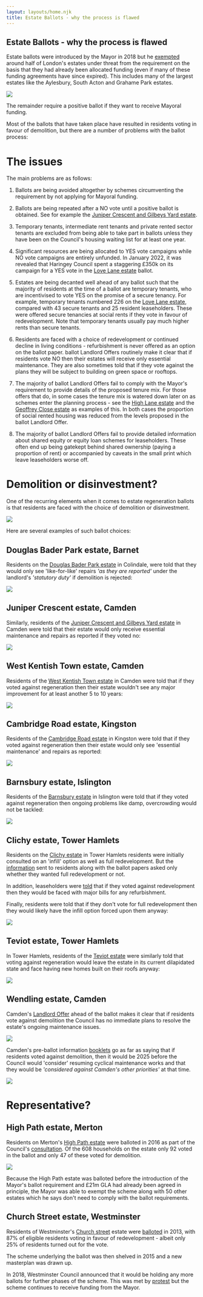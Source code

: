 ```yaml
---
layout: layouts/home.njk
title: Estate Ballots - why the process is flawed
---
```

<h2> Estate Ballots - why the process is flawed</h2>

Estate ballots were introduced by the Mayor in 2018 but he [exempted](https://www.london.gov.uk/sites/default/files/2024-07/List-of-exemptions.pdf) around half of London's estates under threat from the requirement on the basis that they had already been allocated funding (even if many of these funding agreements have since expired). This includes many of the largest estates like the Aylesbury, South Acton and Grahame Park estates.

![](estates/src/images/ajkhan.png)

The remainder require a positive ballot if they want to receive Mayoral funding.

Most of the ballots that have taken place have resulted in residents voting in favour of demolition, but there are a number of problems with the ballot process:

# The issues
The main problems are as follows:

1. Ballots are being avoided altogether by schemes circumventing the requirement by not applying for Mayoral funding.  

2. Ballots are being repeated after a NO vote until a positive ballot is obtained. See for example the [Juniper Crescent and Gilbeys Yard estate](../estates/junipercrescent/).  

3. Temporary tenants, intermediate rent tenants and private rented sector tenants are excluded from being able to take part in ballots unless they have been on the Council's housing waiting list for at least one year.   

4. Significant resources are being allocated to YES vote campaigns while NO vote campaigns are entirely unfunded. In January 2022, it was revealed that Haringey Council spent a staggering £350k on its campaign for a YES vote in the [Love Lane estate](../estates/lovelane/) ballot.  

5. Estates are being decanted well ahead of any ballot such that the majority of residents at the time of a ballot are temporary tenants, who are incentivised to vote YES on the promise of a secure tenancy. For example, temporary tenants numbered 226 on the [Love Lane estate](../estates/lovelane/), compared with 43 secure tenants and 25 resident leaseholders. These were offered secure tenancies at social rents if they vote in favour of redevelopment. Note that temporary tenants usually pay much higher rents than secure tenants.  

6. Residents are faced with a choice of redevelopment or continued decline in living conditions - refurbishment is never offered as an option on the ballot paper. ballot Landlord Offers routinely make it clear that if residents vote NO then their estates will receive only essential maintenance. They are also sometimes told that if they vote against the plans they will be subject to building on green space or rooftops. 

7. The majority of ballot Landlord Offers fail to comply with the Mayor's requirement to provide details of the proposed tenure mix. For those offers that do, in some cases the tenure mix is watered down later on as schemes enter the planning process - see the [High Lane estate](../estates/highlane/) and the [Geoffrey Close estate](../estates/geoffreyclose/) as examples of this. In both cases the proportion of social rented housing was reduced from the levels proposed in the ballot Landlord Offer.

8. The majority of ballot Landlord Offers fail to provide detailed information about shared equity or equity loan schemes for leaseholders. These often end up being gatekept behind shared ownership (paying a proportion of rent) or accompanied by caveats in the small print which leave leaseholders worse off.   

# Demolition or disinvestment?
One of the recurring elements when it comes to estate regeneration ballots is that residents are faced with the choice of demolition or disinvestment.

![](estates/src/images/ballot_paper1.jpg)

Here are several examples of such ballot choices:

## Douglas Bader Park estate, Barnet
Residents on the [Douglas Bader Park estate](../estates/douglasbaderpark/) in Colindale, were told that they would only see 'like-for-like' repairs _'as they are reported'_ under the landlord's _'statutory duty'_ if demolition is rejected:

![](estates/src/images/dbno.png)

## Juniper Crescent estate, Camden
Similarly, residents of the [Juniper Crescent and Gilbeys Yard estate](../estates/junipercrescent/) in Camden were told that their estate would only receive essential maintenance and repairs as reported if they voted no:

![](estates/src/images/juniperyesno.png)


## West Kentish Town estate, Camden
Residents of the [West Kentish Town estate](../estates/westkentishtown/) in Camden were told that if they voted against regeneration then their estate wouldn't see any major improvement for at least another 5 to 10 years:

![](estates/src/images/wktvote.png)

## Cambridge Road estate, Kingston
Residents of the [Cambridge Road estate](../estates/cambridgeroad/) in Kingston were told that if they voted against regeneration then their estate would only see 'essential maintenance' and repairs as reported:

![](estates/src/images/cambridgeroadoffer.png)

## Barnsbury estate, Islington
Residents of the [Barnsbury estate](../estates/barnsbury/) in Islington were told that if they voted against regeneration then ongoing problems like damp, overcrowding would not be tackled:

![](estates/src/images/BarnsburyNo.png)

## Clichy estate, Tower Hamlets
Residents on the [Clichy estate](../estates/clichyestate/) in Tower Hamlets residents were initially consulted on an 'infill' option as well as full redevelopment. But the [information](https://www.whatdotheyknow.com/request/clichy_estate_ballot_paper_accom?nocache=incoming-1565802#incoming-1565802) sent to residents along with the ballot papers asked only whether they wanted full redevelopment or not.

In addition, leaseholders were [told](https://www.whatdotheyknow.com/request/658746/response/1565802/attach/4/Ballot%20information%20requested%201.pdf) that if they voted against redevelopment then they would be faced with major bills for any refurbishment.

Finally, residents were told that if they don't vote for full redevelopment then they would likely have the infill option forced upon them anyway:  

![](estates/src/images/clichyballot.png)

## Teviot estate, Tower Hamlets
In Tower Hamlets, residents of the [Teviot estate](../estates/teviot/) were similarly told that voting against regeneration would leave the estate in its current dilapidated state and face having new homes built on their roofs anyway:

![](estates/src/images/teviotrooftops.png)

## Wendling estate, Camden
Camden's [Landlord Offer](../estates/src/images/wendlingoffer.pdf) ahead of the ballot makes it clear that if residents vote against demolition the Council has no immediate plans to resolve the estate's ongoing maintenance issues.

![](estates/src/images/wendlingnovote.png)

Camden's pre-ballot information [booklets](../estates/src/images/wendlingbooklet.pdf) go as far as saying that if residents voted against demolition, then it would be 2025 before the Council would 'consider' resuming cyclical maintenance works and that they would be _'considered against Camden's other priorities'_ at that time.

![](estates/src/images/wendlingbooklet.png)

# Representative?

## High Path estate, Merton
Residents on Merton's [High Path estate](../estates/highpath/) were balloted in 2016 as part of the Council's [consultation](https://www.merton.gov.uk/assets/Documents/04_merton_report_of_consultation_stage_2_estates_local_plan.pdf). Of the 608 households on the estate only 92 voted in the ballot and only 47 of these voted for demolition.

![](estates/src/images/highpathconsultation.png)

Because the High Path estate was balloted before the introduction of the Mayor's ballot requirement and £21m GLA had already been agreed in principle, the Mayor was able to exempt the scheme along with 50 other estates which he says don't need to comply with the ballot requirements.

## Church Street estate, Westminster
Residents of Westminster's [Church street](../estates/churchstreet/) estate were [balloted](../estates/src/images/church_street_news_may.pdf) in 2013, with 87% of eligible residents voting in favour of redevelopment - albeit only 25% of residents turned out for the vote.

The scheme underlying the ballot was then shelved in 2015 and a new masterplan was drawn up.

In 2018, Westminster Council announced that it would be holding any more ballots for further phases of the scheme. This was met by [protest](https://www.westminsterextra.co.uk/article/council-chiefs-at-war-with-mayor-khan-over-estate-demolition-vote) but the scheme continues to receive funding from the Mayor. 

